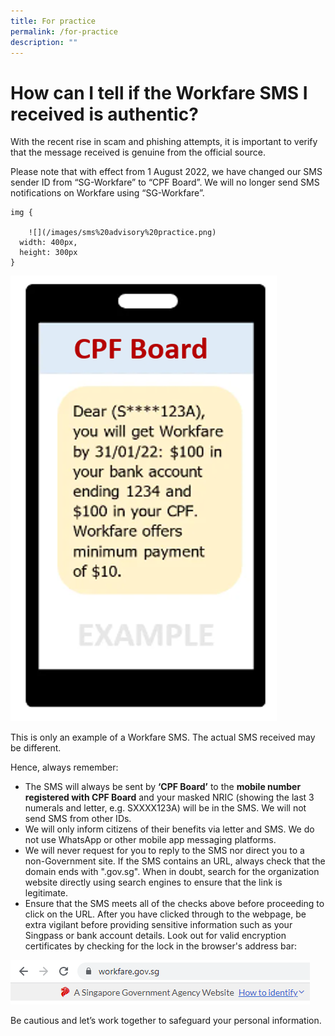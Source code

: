 ```yaml
---
title: For practice
permalink: /for-practice
description: ""
---
```

# How can I tell if the Workfare SMS I received is authentic?

With the recent rise in scam and phishing attempts, it is important to verify that the message received is genuine from the official source.

Please note that with effect from 1 August 2022, we have changed our SMS sender ID from “SG-Workfare” to “CPF Board”. We will no longer send SMS notifications on Workfare using “SG-Workfare”.

    img {
		
		![](/images/sms%20advisory%20practice.png)
      width: 400px,
      height: 300px
    }
 ![](/images/sms%20advisory%20practice.png)

This is only an example of a Workfare SMS. The actual SMS received may be different.

Hence, always remember:

*   The SMS will always be sent by **‘CPF Board’** to the **mobile number registered with CPF Board** and your masked NRIC (showing the last 3 numerals and letter, e.g. SXXXX123A) will be in the SMS. We will not send SMS from other IDs.
*   We will only inform citizens of their benefits via letter and SMS. We do not use WhatsApp or other mobile app messaging platforms.
*   We will never request for you to reply to the SMS nor direct you to a non-Government site. If the SMS contains an URL, always check that the domain ends with ".gov.sg". When in doubt, search for the organization website directly using search engines to ensure that the link is legitimate.
*   Ensure that the SMS meets all of the checks above before proceeding to click on the URL. After you have clicked through to the webpage, be extra vigilant before providing sensitive information such as your Singpass or bank account details. Look out for valid encryption certificates by checking for the lock in the browser's address bar:

![](/images/Picture2.png)

Be cautious and let’s work together to safeguard your personal information.